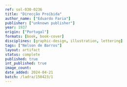 ```yaml
---
ref: sol-030-0236
title: "Direcção Proíbida"
author_name: ["Eduardo Faria"]
publisher: ["unknown publisher"]
year: 1937
origin: ["Portugal"]
formats: [book, book-cover]
disciplines: [graphic-design, illustration, lettering]
tags: ["Nelson de Barros"]
layout: artifact
status: complete
published: true
int_published: true
image_count:
date_added: 2024-04-21
batch: /ladra/150423/1
---
```


